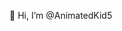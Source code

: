 👋 Hi, I’m @AnimatedKid5

<!---
AnimatedKid5/AnimatedKid5 is a ✨ special ✨ repository because its `README.md` (this file) appears on your GitHub profile.
You can click the Preview link to take a look at your changes.
--->
